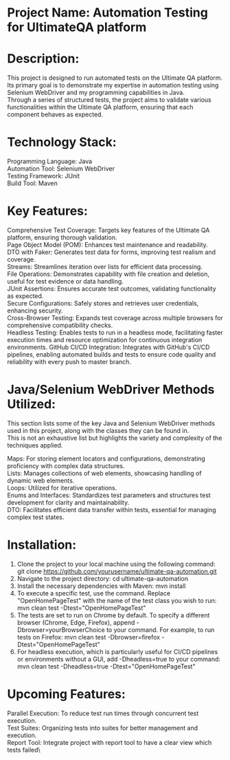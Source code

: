 # Project Name: Automation Testing for UltimateQA platform

# Description: 
This project is designed to run automated tests on the Ultimate QA platform. Its primary goal is to demonstrate my expertise in automation testing using Selenium WebDriver and my programming capabilities in Java. \
Through a series of structured tests, the project aims to validate various functionalities within the Ultimate QA platform, ensuring that each component behaves as expected.

# Technology Stack:
Programming Language: Java\
Automation Tool: Selenium WebDriver\
Testing Framework: JUnit\
Build Tool: Maven

# Key Features:
Comprehensive Test Coverage: Targets key features of the Ultimate QA platform, ensuring thorough validation.\
Page Object Model (POM): Enhances test maintenance and readability.\
DTO with Faker: Generates test data for forms, improving test realism and coverage.\
Streams: Streamlines iteration over lists for efficient data processing.\
File Operations: Demonstrates capability with file creation and deletion, useful for test evidence or data handling.\
JUnit Assertions: Ensures accurate test outcomes, validating functionality as expected.\
Secure Configurations: Safely stores and retrieves user credentials, enhancing security.\
Cross-Browser Testing: Expands test coverage across multiple browsers for comprehensive compatibility checks.\
Headless Testing: Enables tests to run in a headless mode, facilitating faster execution times and resource optimization for continuous integration environments.
GitHub CI/CD Integration: Integrates with GitHub's CI/CD pipelines, enabling automated builds and tests to ensure code quality and reliability with every push to master branch. 

# Java/Selenium WebDriver Methods Utilized:
This section lists some of the key Java and Selenium WebDriver methods used in this project, along with the classes they can be found in. \
This is not an exhaustive list but highlights the variety and complexity of the techniques applied.

Maps: For storing element locators and configurations, demonstrating proficiency with complex data structures.\
Lists: Manages collections of web elements, showcasing handling of dynamic web elements. \
Loops: Utilized for iterative operations.\
Enums and Interfaces: Standardizes test parameters and structures test development for clarity and maintainability.\
DTO: Facilitates efficient data transfer within tests, essential for managing complex test states.

# Installation:
1. Clone the project to your local machine using the following command: git clone https://github.com/yourusername/ultimate-qa-automation.git
2. Navigate to the project directory: cd ultimate-qa-automation 
3. Install the necessary dependencies with Maven: mvn install 
4. To execute a specific test, use the command. Replace "OpenHomePageTest" with the name of the test class you wish to run: mvn clean test -Dtest="OpenHomePageTest"
5. The tests are set to run on Chrome by default. To specify a different browser (Chrome, Edge, Firefox), append -Dbrowser=yourBrowserChoice to your command. For example, to run tests on Firefox: mvn clean test -Dbrowser=firefox -Dtest="OpenHomePageTest"
6. For headless execution, which is particularly useful for CI/CD pipelines or environments without a GUI, add -Dheadless=true to your command: mvn clean test -Dheadless=true -Dtest="OpenHomePageTest"

# Upcoming Features:
Parallel Execution: To reduce test run times through concurrent test execution.\
Test Suites: Organizing tests into suites for better management and execution.\
Report Tool: Integrate project with report tool to have a clear view which tests failed\